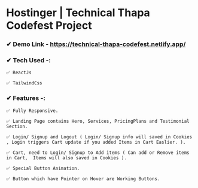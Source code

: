 # Hostinger | Technical Thapa Codefest Project

### ✔ Demo Link - https://technical-thapa-codefest.netlify.app/

### ✔ Tech Used -:

    ✅ ReactJs

    ✅ TailwindCss

### ✔ Features -:

    ✅ Fully Responsive.

    ✅ Landing Page contains Hero, Services, PricingPlans and Testimonial Section.

    ✅ Login/ Signup and Logout ( Login/ Signup info will saved in Cookies , Login triggers Cart update if you added Items in Cart Easlier. ).

    ✅ Cart, need to Login/ Signup to Add items ( Can add or Remove items in Cart,  Items will also saved in Cookies ).

    ✅ Special Button Animation.

    ✅ Button which have Pointer on Hover are Working Buttons.
